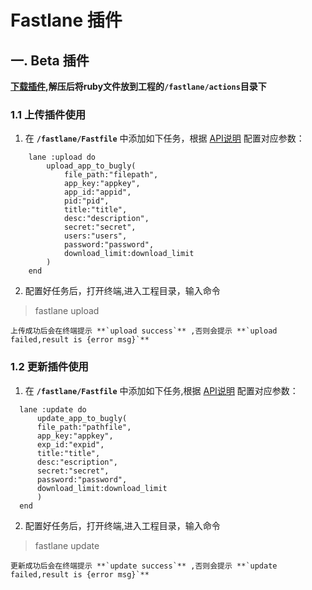 # Fastlane 插件

## 一. Beta 插件
**[下载插件][1],解压后将ruby文件放到工程的`/fastlane/actions`目录下**
### 1.1 上传插件使用
1. 在 **`/fastlane/Fastfile`** 中添加如下任务，根据 [API说明][2] 配置对应参数：
```fastlane
 	lane :upload do
		upload_app_to_bugly(
      		file_path:"filepath",
      		app_key:"appkey",
      		app_id:"appid",
      		pid:"pid",
      		title:"title",
      		desc:"description",
      		secret:"secret",
      		users:"users",
      		password:"password",
      		download_limit:download_limit
    	)
  	end
  ```

2. 配置好任务后，打开终端,进入工程目录，输入命令
  > fastlane upload

  	上传成功后会在终端提示 **`upload success`** ,否则会提示 **`upload failed,result is {error msg}`**

### 1.2 更新插件使用
1. 在 **`/fastlane/Fastfile`** 中添加如下任务,根据 [API说明][2] 配置对应参数：
  ```fastlane
    lane :update do
    	update_app_to_bugly(
      	file_path:"pathfile",
      	app_key:"appkey",
      	exp_id:"expid",
      	title:"title",
      	desc:"escription",
      	secret:"secret",
      	password:"password",
      	download_limit:download_limit
    	)
  	end
  ```

2. 配置好任务后，打开终端,进入工程目录，输入命令
  > fastlane update

  	更新成功后会在终端提示 **`update success`** ,否则会提示 **`update failed,result is {error msg}`**




[1]:https://github.com/BuglyDevTeam/Bugly-FastlanePlugin/releases/download/v1.0/fastlaneplugin.zip
[2]:https://bugly.qq.com/v2/
